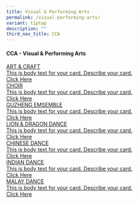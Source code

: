 ```yaml
---
title: Visual & Performing Arts
permalink: /visual-performing-arts/
variant: tiptap
description: ""
third_nav_title: CCA
---
```

<h4>CCA - Visual &amp; Performing Arts</h4>
<div class="isomer-card-grid"><a rel="noopener noreferrer nofollow" href="https://www.telokkuraupri.moe.edu.sg/co-curricular-activities/visual-and-performing-arts/art-and-crafts/" class="isomer-card"><div class="isomer-card-body"><div class="isomer-card-title">ART &amp; CRAFT</div><div class="isomer-card-description">This is body text for your card. Describe your card.</div><div class="isomer-card-link">Click Here</div></div></a>
<a rel="noopener noreferrer nofollow" href="https://www.telokkuraupri.moe.edu.sg/co-curricular-activities/visual-and-performing-arts/choir/" class="isomer-card">
<div class="isomer-card-body">
<div class="isomer-card-title">CHOIR</div>
<div class="isomer-card-description">This is body text for your card. Describe your card.</div>
<div class="isomer-card-link">Click Here</div>
</div>
</a><a rel="noopener noreferrer nofollow" href="https://www.telokkuraupri.moe.edu.sg/co-curricular-activities/visual-and-performing-arts/guzheng-ensemble/" class="isomer-card"><div class="isomer-card-body"><div class="isomer-card-title">GUZHENG EMSEMBLE</div><div class="isomer-card-description">This is body text for your card. Describe your card.</div><div class="isomer-card-link">Click Here</div></div></a>
<a rel="noopener noreferrer nofollow" href="https://www.telokkuraupri.moe.edu.sg/co-curricular-activities/visual-and-performing-arts/lion-dragon-dance/" class="isomer-card">
<div class="isomer-card-body">
<div class="isomer-card-title">LION &amp; DRAGON DANCE</div>
<div class="isomer-card-description">This is body text for your card. Describe your card.</div>
<div class="isomer-card-link">Click Here</div>
</div>
</a><a rel="noopener noreferrer nofollow" href="https://www.telokkuraupri.moe.edu.sg/co-curricular-activities/visual-and-performing-arts/chinese-dance/" class="isomer-card"><div class="isomer-card-body"><div class="isomer-card-title">CHINESE DANCE</div><div class="isomer-card-description">This is body text for your card. Describe your card.</div><div class="isomer-card-link">Click Here</div></div></a>
<a rel="noopener noreferrer nofollow" href="https://www.telokkuraupri.moe.edu.sg/co-curricular-activities/visual-and-performing-arts/indian-dance/" class="isomer-card">
<div class="isomer-card-body">
<div class="isomer-card-title">INDIAN DANCE</div>
<div class="isomer-card-description">This is body text for your card. Describe your card.</div>
<div class="isomer-card-link">Click Here</div>
</div>
</a><a rel="noopener noreferrer nofollow" href="https://www.telokkuraupri.moe.edu.sg/co-curricular-activities/visual-and-performing-arts/malay-dance/" class="isomer-card"><div class="isomer-card-body"><div class="isomer-card-title">MALAY DANCE</div><div class="isomer-card-description">This is body text for your card. Describe your card.</div><div class="isomer-card-link">Click Here</div></div></a>
</div>
<p></p>